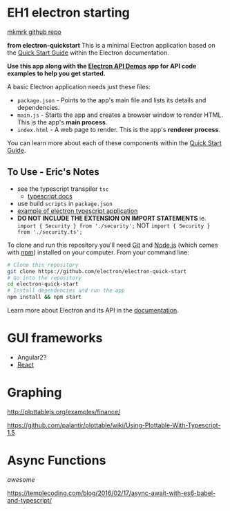 # EH1 electron starting
[mkmrk github repo](https://github.com/erichiller/mkmrk)

**from electron-quickstart** This is a minimal Electron application based on the [Quick Start Guide](http://electron.atom.io/docs/latest/tutorial/quick-start) within the Electron documentation.

**Use this app along with the [Electron API Demos](http://electron.atom.io/#get-started) app for API code examples to help you get started.**

A basic Electron application needs just these files:

- `package.json` - Points to the app's main file and lists its details and dependencies.
- `main.js` - Starts the app and creates a browser window to render HTML. This is the app's **main process**.
- `index.html` - A web page to render. This is the app's **renderer process**.

You can learn more about each of these components within the [Quick Start Guide](http://electron.atom.io/docs/latest/tutorial/quick-start).

## To Use - Eric's Notes

* see the typescript transpiler `tsc`
    - [typescript docs](https://www.typescriptlang.org/docs/tutorial.html)
* use build `scripts` in `package.json`
* [example of electron typescript application](https://github.com/steve-perkins/MediaGallery/blob/master/renderer.ts)
* **DO NOT INCLUDE THE EXTENSION ON IMPORT STATEMENTS** ie. `import { Security } from './security';` NOT `import { Security } from './security.ts';`

To clone and run this repository you'll need [Git](https://git-scm.com) and [Node.js](https://nodejs.org/en/download/) (which comes with [npm](http://npmjs.com)) installed on your computer. From your command line:

```bash
# Clone this repository
git clone https://github.com/electron/electron-quick-start
# Go into the repository
cd electron-quick-start
# Install dependencies and run the app
npm install && npm start
```


Learn more about Electron and its API in the [documentation](http://electron.atom.io/docs/latest).



# GUI frameworks

* Angular2?
* [React](http://facebook.github.io/react/)

# Graphing

http://plottablejs.org/examples/finance/

https://github.com/palantir/plottable/wiki/Using-Plottable-With-Typescript-1.5

# Async Functions

_awesome_

<https://templecoding.com/blog/2016/02/17/async-await-with-es6-babel-and-typescript/>